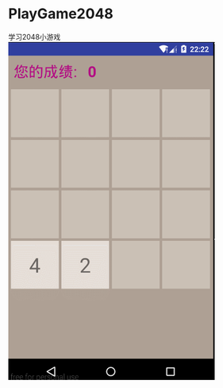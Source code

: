 # PlayGame2048
学习2048小游戏
<br>![](https://github.com/GaryPiter/PlayGame2048/raw/master/logo/playgame.gif)
